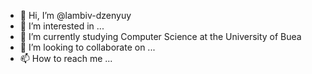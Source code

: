 - 👋 Hi, I’m @lambiv-dzenyuy
- 👀 I’m interested in ...
- 🌱 I’m currently studying Computer Science at the University of Buea
- 💞️ I’m looking to collaborate on ...
- 📫 How to reach me ...

<!---
lambiv-dzenyuy/lambiv-dzenyuy is a ✨ special ✨ repository because its `README.md` (this file) appears on your GitHub profile.
You can click the Preview link to take a look at your changes.
--->
